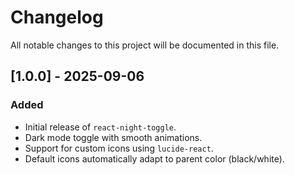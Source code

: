 # Changelog

All notable changes to this project will be documented in this file.

## [1.0.0] - 2025-09-06

### Added

- Initial release of `react-night-toggle`.
- Dark mode toggle with smooth animations.
- Support for custom icons using `lucide-react`.
- Default icons automatically adapt to parent color (black/white).
